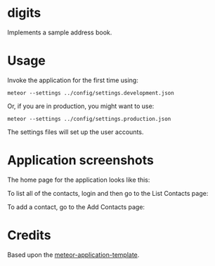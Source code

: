 # digits

Implements a sample address book.

# Usage
Invoke the application for the first time using:

```
meteor --settings ../config/settings.development.json
```

Or, if you are in production, you might want to use:

```
meteor --settings ../config/settings.production.json
```

The settings files will set up the user accounts.

# Application screenshots

The home page for the application looks like this:


To list all of the contacts, login and then go to the List Contacts page:


To add a contact, go to the Add Contacts page:


# Credits

Based upon the [meteor-application-template](http://ics-software-engineering.github.io/meteor-application-template/).